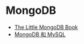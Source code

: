 # MongoDB

- [The Little MongoDB Book](https://github.com/lazecoding/Note/blob/main/note/articles/mongodb/The-Little-MongoDB-Book.md)
- [MongoDB 和 MySQL](https://github.com/lazecoding/Note/blob/main/note/articles/mongodb/Think-In-MongoDB-MySQL.md)
